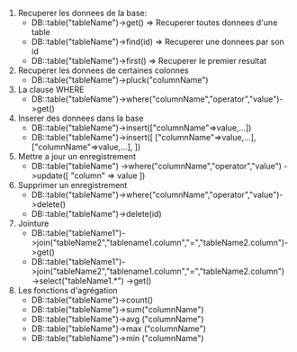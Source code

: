 1. Recuperer les donnees de la base:
    - DB::table("tableName")->get()
        => Recuperer toutes donnees d'une table
    - DB::table("tableName")->find(id)
        => Recuperer une donnees par son id
    - DB::table("tableName")->first()
        => Recuperer le premier resultat
2. Recuperer les donnees de certaines colonnes
    - DB::table("tableName")->pluck("columnName")
3. La clause WHERE
    - DB::table("tableName")->where("columnName","operator","value")->get()
4. Inserer des donnees dans la base
    - DB::table("tableName")->insert(["columnName"=>value,...])
    - DB::table("tableName")->insert([
        ["columnName"=>value,...],
        ["columnName"=>value,...],
    ])
5. Mettre a jour un enregistrement
    - DB::table("tableName")
    ->where("columnName","operator","value")
    ->update([
        "column"    => value
    ])
6. Supprimer un enregistrement
    - DB::table("tableName")->where("columnName","operator","value")->delete()
    - DB::table("tableName")->delete(id) 
6. Jointure
    - DB::table("tableName1")->join("tableName2","tablename1.column","=","tableName2.column")->get()
    - DB::table("tableName1")->join("tableName2","tablename1.column","=","tableName2.column")
    ->select("tableName1.*")
    ->get()
7. Les fonctions d'agrégation
    - DB::table("tableName")->count()
    - DB::table("tableName")->sum("columnName")
    - DB::table("tableName")->avg ("columnName")
    - DB::table("tableName")->max ("columnName")
    - DB::table("tableName")->min ("columnName")
